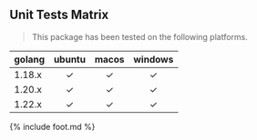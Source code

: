 ## Unit Tests Matrix

> This package has been tested on the following platforms.

| golang | ubuntu | macos | windows |
| :----- | :----: | :---: | :-----: |
| 1.18.x |   ✓    |   ✓   |    ✓    |
| 1.20.x |   ✓    |   ✓   |    ✓    |
| 1.22.x |   ✓    |   ✓   |    ✓    |

{% include foot.md %}
